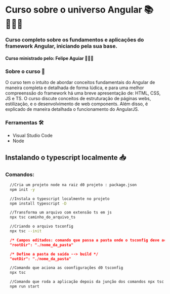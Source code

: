 # Curso sobre o universo Angular 📚 👩🏻‍💻
### Curso completo sobre os fundamentos e aplicações do framework Angular, iniciando pela sua base.
#### Curso ministrado pelo: Felipe Aguiar 👨🏻‍🏫

### Sobre o curso 📜

O curso tem o intuito de abordar conceitos fundamentais do Angular de maneira completa e detalhada de forma lúdica, 
e para uma melhor compreenssão do framework há uma breve apresentação de: HTML, CSS, JS e TS. O curso discute 
conceitos de estruturação de páginas webs, estilização, e o desenvolvimento de web components. Além disso, é 
explicado de maneira detalhada o funcionamento do AngularJS.  

### Ferramentas 🛠️

  * Visual Studio Code
  * Node

## Instalando o typescript localmente 📥
### Comandos:

```bash
  //Cria um projeto node na raiz d0 projeto : package.json
  npm init -y
```

```bash
  //Instala o typescript localmente no projeto
  npm install typescript -D
```
```bash
  //Transforma um arquivo com extensão ts em js 
  npx tsc caminho_do_arquivo_ts
```
```bash
  //Criando o arquivo tsconfig
  npx tsc --init
```
```json
  /* Campos editados: comando que passa a pasta onde o tsconfig deve acessar para fazer as alterações --> pasta src */
  "rootDir": "./nome_da_pasta"
```
```json
  /* Define a pasta de saída --> build */
  "outDir": "./nome_da_pasta"
```
```bash
  //Comando que aciona as coonfigurações d0 tsconfig
  npx tsc
```
```bash
  //Comando que roda a aplicação depois da junção dos comandos npx tsc && node
  npm run start
```
